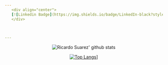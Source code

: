 ```yaml
---
   <div align="center">
   [![Linkedin Badge](https://img.shields.io/badge/LinkedIn-black?style=flat&logo=linkedin&labelColor=black&link=https://www.linkedin.com/in/ricardo-suarez-lima/)]
   </div> 
   
   
   
---
```


<div align="center">

![Ricardo Suarez' github stats](https://github-readme-stats.vercel.app/api?username=RicardoSu&show_icons=true&theme=dark)

[![Top Langs](https://github-readme-stats.vercel.app/api/top-langs/?username=RicardoSu&theme=dark)](https://github.com/RicardoSu/github-readme-stats)]

</div>

